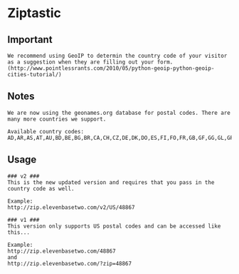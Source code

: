 Ziptastic
=========

Important
---------
	We recommend using GeoIP to determin the country code of your visitor as a suggestion when they are filling out your form.
	(http://www.pointlessrants.com/2010/05/python-geoip-python-geoip-cities-tutorial/)

Notes
-----
	We are now using the geonames.org database for postal codes. There are many more countries we support.

	Available country codes:
	AD,AR,AS,AT,AU,BD,BE,BG,BR,CA,CH,CZ,DE,DK,DO,ES,FI,FO,FR,GB,GF,GG,GL,GP,GT,GU,GY,HR,HU,IM,IN,IS,IT,JE,JP,LI,LK,LT,LU,MC,MD,MH,MK,MP,MQ,MX,MY,NL,NO,NZ,PH,PK,PL,PM,PR,PT,RE,RU,SE,SI,SJ,SK,SM,TH,TR,US,VA,VI,YT,ZA

Usage
-----
	### v2 ###
	This is the new updated version and requires that you pass in the country code as well.

	Example:
	http://zip.elevenbasetwo.com/v2/US/48867

	### v1 ###
	This version only supports US postal codes and can be accessed like this...
	
	Example:
	http://zip.elevenbasetwo.com/48867
	and
	http://zip.elevenbasetwo.com/?zip=48867
